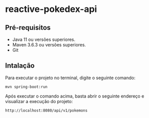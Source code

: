 # reactive-pokedex-api

## Pré-requisitos

- Java 11 ou versões superiores.
- Maven 3.6.3 ou versões superiores.
- Git

## Intalação

Para executar o projeto no terminal, digite o seguinte comando:

    mvn spring-boot:run

Após executar o comando acima, basta abrir o seguinte endereço e visualizar a execução do projeto:

    http://localhost:8080/api/v1/pokemons
